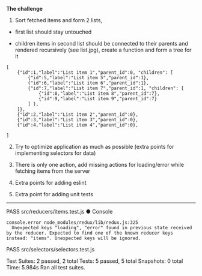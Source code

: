 **The challenge**

1) Sort fetched items and form 2 lists,

 - first list should stay untouched

 - children items in second list should be connected to their parents and rendered recursively (see list.jpg), create a function and form a tree for it

```
[
    {"id":1,"label":"List item 1","parent_id":0, "children": [
        {"id":5,"label":"List item 5","parent_id":1},
        {"id":6,"label":"List item 6","parent_id":1},
        {"id":7,"label":"List item 7","parent_id":1, "children": [
            {"id":8,"label":"List item 8","parent_id":7},
            {"id":9,"label":"List item 9","parent_id":7}
        ] },
    ]},
    {"id":2,"label":"List item 2","parent_id":0},
    {"id":3,"label":"List item 3","parent_id":0},
    {"id":4,"label":"List item 4","parent_id":0},

]
```


2) Try to optimize application as much as possible (extra points for implementing selectors for data)

3) There is only one action, add missing actions for loading/error while fetching items from the server

4) Extra points for adding eslint

5) Extra point for adding unit tests

******************************

 PASS  src/reducers/items.test.js
  ● Console

    console.error node_modules/redux/lib/redux.js:325
      Unexpected keys "loading", "error" found in previous state received by the reducer. Expected to find one of the known reducer keys instead: "items". Unexpected keys will be ignored.

 PASS  src/selectors/selectors.test.js

Test Suites: 2 passed, 2 total
Tests:       5 passed, 5 total
Snapshots:   0 total
Time:        5.984s
Ran all test suites.


